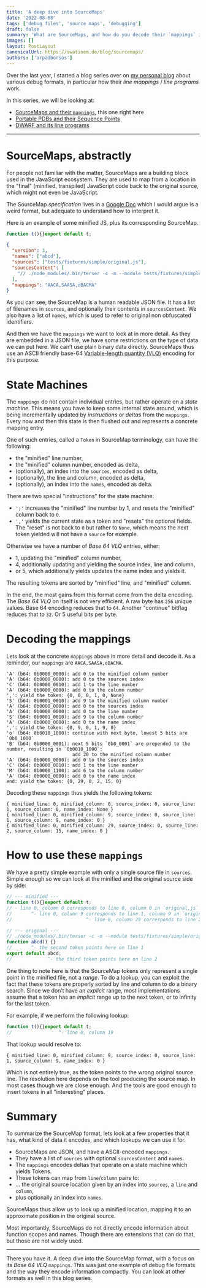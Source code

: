 ```yaml
---
title: 'A deep dive into SourceMaps'
date: '2022-08-08'
tags: ['debug files', 'source maps', 'debugging']
draft: false
summary: 'What are SourceMaps, and how do you decode their `mappings` in detail.'
images: []
layout: PostLayout
canonicalUrl: https://swatinem.de/blog/sourcemaps/
authors: ['arpadborsos']
---
```


Over the last year, I started a blog series over on [my personal blog](https://swatinem.de) about various debug formats,
in particular how their _line mappings_ / _line programs_ work.

In this series, we will be looking at:

- [SourceMaps and their `mappings`](https://swatinem.de/blog/sourcemaps/), this one right here
- [Portable PDBs and their Sequence Points](https://swatinem.de/blog/sequence-points/)
- [DWARF and its line programs](https://swatinem.de/blog/dwarf-lines/)

---

# SourceMaps, abstractly

For people not familiar with the matter, SourceMaps are a building block used in
the JavaScript ecosystem. They are used to map from a location in the "final"
(minified, transpiled) JavaScript code back to the original source, which might
not even be JavaScript.

The SourceMap _specification_ lives in a
[Google Doc](https://docs.google.com/document/d/1U1RGAehQwRypUTovF1KRlpiOFze0b-_2gc6fAH0KY0k/edit#)
which I would argue is a weird format, but adequate to understand how to interpret it.

Here is an example of some minified JS, plus its corresponding SourceMap.

<!-- prettier-ignore -->
```js
function t(){}export default t;
```

```json
{
  "version": 3,
  "names": ["abcd"],
  "sources": ["tests/fixtures/simple/original.js"],
  "sourcesContent": [
    "// ./node_modules/.bin/terser -c -m --module tests/fixtures/simple/original.js --source-map includeSources -o tests/fixtures/simple/minified.js\nfunction abcd() {}\nexport default abcd;\n"
  ],
  "mappings": "AACA,SAASA,oBACMA"
}
```

As you can see, the SourceMap is a human readable JSON file. It has a list of filenames in `sources`, and optionally
their contents in `sourcesContent`. We also have a list of `names`, which is used
to refer to original non obfuscated identifiers.

And then we have the `mappings` we want to look at in more detail. As they are
embedded in a JSON file, we have some restrictions on the type of data we can
put here. We can’t use plain binary data directly. SourceMaps thus use an ASCII
friendly base-64 [Variable-length quantity (VLQ)](https://en.wikipedia.org/wiki/Variable-length_quantity) encoding for this purpose.

# State Machines

The `mappings` do not contain individual entries, but rather operate on a _state machine_.
This means you have to keep some internal state around, which is being incrementally updated
by _instructions_ or _deltas_ from the `mappings`.
Every now and then this state is then flushed out and represents a concrete mapping entry.

One of such entries, called a `Token` in SourceMap terminology, can have the following:

- the "minified" line number,
- the "minified" column number, encoded as delta,
- (optionally), an index into the `sources`, encoded as delta,
- (optionally), the line and column, encoded as delta,
- (optionally), an index into the `names`, encoded as delta.

There are two special "instructions" for the state machine:

- `';'` increases the "minified" line number by 1, and resets the "minified" column back to `0`.
- `','` yields the current state as a token and "resets" the optional fields. The "reset" is not back to `0` but rather to
  `None`, which means the next token yielded will not have a `source` for example.

Otherwise we have a number of _Base 64 VLQ_ entries, either:

- 1, updating the "minified" column number,
- 4, additionally updating and yielding the source index, line and column,
- or 5, which additionally yields updates the name index and yields it.

The resulting tokens are sorted by "minified" line, and "minified" column.

In the end, the most gains from this format come from the delta encoding. The
_Base 64 VLQ_ on itself is not very efficient. A raw byte has `256` unique
values. Base 64 encoding reduces that to `64`. Another "continue" bitflag
reduces that to `32`. Or 5 useful bits per byte.

# Decoding the mappings

Lets look at the concrete `mappings` above in more detail and decode it.
As a reminder, our `mappings` are `AACA,SAASA,oBACMA`.

```text
'A' (b64: 0b0000_0000): add 0 to the minified column number
'A' (b64: 0b0000_0000): add 0 to the sources index
'C' (b64: 0b0000_0010): add 1 to the line number
'A' (b64: 0b0000_0000): add 0 to the column number
',': yield the token: {0, 0, 0, 1, 0, None}
'S' (b64: 0b0001_0010): add 9 to the minified column number
'A' (b64: 0b0000_0000): add 0 to the sources index
'A' (b64: 0b0000_0000): add 0 to the line number
'S' (b64: 0b0001_0010): add 9 to the column number
'A' (b64: 0b0000_0000): add 0 to the name index
',': yield the token: {0, 9, 0, 1, 9, 0}
'o' (b64: 0b0010_1000): continue with next byte, lowest 5 bits are `0b0_1000`
'B' (b64: 0b0000_0001): next 5 bits `0b0_0001` are prepended to the number, resulting in `0b0010_1000`:
                        add 20 to the minified column number
'A' (b64: 0b0000_0000): add 0 to the sources index
'C' (b64: 0b0000_0010): add 1 to the line number
'M' (b64: 0b0000_1100): add 6 to the column number
'A' (b64: 0b0000_0000): add 0 to the name index
end: yield the token: {0, 29, 0, 2, 15, 0}
```

Decoding these `mappings` thus yields the following tokens:

```text
{ minified_line: 0, minified_column: 0, source_index: 0, source_line: 1, source_column: 0, name_index: None }
{ minified_line: 0, minified_column: 9, source_index: 0, source_line: 1, source_column: 9, name_index: 0 }
{ minified_line: 0, minified_column: 29, source_index: 0, source_line: 2, source_column: 15, name_index: 0 }
```

# How to use these `mappings`

We have a pretty simple example with only a single source file in `sources`.
Simple enough so we can look at the minified and the original source side by side:

<!-- prettier-ignore -->
```js
// --- minified ---
function t(){}export default t;
// - line 0, column 0 corresponds to line 0, column 0 in `original.js`
//       ^- line 0, column 9 corresponds to line 1, column 9 in `original.js` and has name `abcd`
//                           ^- line 0, column 29 corresponds to line 2, column 15 in `original.js` and has name `abcd`

// --- original ---
// ./node_modules/.bin/terser -c -m --module tests/fixtures/simple/original.js --source-map includeSources -o tests/fixtures/simple/minified.js
function abcd() {}
//       ^- the second token points here on line 1
export default abcd;
//             ^- the third token points here on line 2
```

One thing to note here is that the SourceMap tokens only represent a single
point in the minified file, not a _range_.
To do a lookup, you can exploit the fact that these tokens are properly sorted
by line and column to do a binary search.
Since we don’t have an _explicit_ range, most implementations assume that a
token has an _implicit_ range up to the next token, or to infinity for the last
token.

For example, if we perform the following lookup:

<!-- prettier-ignore -->
```js
function t(){}export default t;
//                 ^- line 0, column 19
```

That lookup would resolve to:

```text
{ minified_line: 0, minified_column: 9, source_index: 0, source_line: 1, source_column: 9, name_index: 0 }
```

Which is not entirely true, as the token points to the wrong original source line.
The resolution here depends on the tool producing the source map. In most cases
though we are close enough. And the tools are good enough to insert tokens in
all "interesting" places.

# Summary

To summarize the SourceMap format, lets look at a few properties that it has,
what kind of data it encodes, and which lookups we can use it for.

- SourceMaps are JSON, and have a ASCII-encoded `mappings`.
- They have a list of `sources` with optional `sourcesContent` and `names`.
- The `mappings` encodes deltas that operate on a state machine which yields Tokens.
- These tokens can map from `line`/`column` pairs to:
- … the original source location given by an index into `sources`, a `line` and `column`,
- plus optionally an index into `names`.

SourceMaps thus allow us to look up a minified location, mapping it to an
approximate position in the original source.

Most importantly, SourceMaps do not directly encode information about function
scopes and names. Though there are extensions that can do that, but those are
not widely used.

---

There you have it. A deep dive into the SourceMap format, with a focus on its
_Base 64 VLQ_ `mappings`. This was just one example of debug file formats and
the way they encode information compactly. You can look at other formats as well in this blog series.

